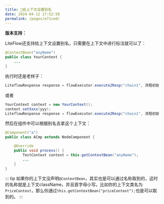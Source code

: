 ```yaml
---
title: 🥨给上下文设置别名
date: 2024-04-12 17:52:58
permalink: /pages/e71ced/
---
```


**版本支持：**<Badge text="v2.12.0+" vertical="middle"/>

LiteFlow还支持给上下文设置别名，只需要在上下文中进行标注就可以了：

```java
@ContextBean("anyName")
public class YourContext {
    ...
}
```

执行时还是老样子：
```java
LiteflowResponse response = flowExecutor.execute2Resp("chain1", 流程初始参数, YourContext.class);
```
或者
```java
YourContext context = new YourContext();
context.setXxxx(yyy);
LiteflowResponse response = flowExecutor.execute2Resp("chain1", 流程初始参数, context);
```

然后在组件中可以根据别名去拿这个上下文：

```java
@Component("a")
public class ACmp extends NodeComponent {

	@Override
	public void process() {
		TestContext context = this.getContextBean("anyName");
		...
	}
}
```


::: tip
如果你的上下文没声明`@ContextBean`，其实也是可以通过名称取到的，这时的名称就是上下文className，并且首字母小写。比如你的上下文类名为`PriceContext`，那么你通过`this.getContextBean("priceContext");`也是可以取到的。
:::
